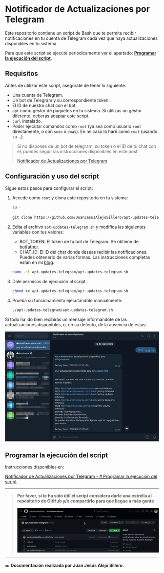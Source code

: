 # **Notificador de Actualizaciones por Telegram**

Este repositorio contiene un script de Bash que te permite recibir notificaciones en tu cuenta de Telegram cada vez que haya actualizaciones disponibles en tu sistema.

Para que este script se ejecute periódicamente ver el apartado: [**Programar la ejecución del script**](#programar-la-ejecución-del-script).

## **Requisitos**

Antes de utilizar este script, asegúrate de tener lo siguiente:

- Una cuenta de Telegram.
- Un bot de Telegram y su correspondiente token.
- El ID de nuestro chat con el bot.
- `apt` como gestor de paquetes en tu sistema. Si utilizas un gestor diferente, deberás adaptar este script.
- `curl` instalado.
- Poder ejecutar comandos como `root` (ya sea como usuario `root` directamente, o con `sudo` o `doas`). En mi caso lo haré como `root` (usando `su -`).

> Si no dispones de un bot de telegram, su token o el ID de tu chat con él, puedes seguir las instrucciones disponibles en este post:
>
> [Notificador de Actualizaciones por Telegram](https://blog.juanje.net/blog/2023/09/notificador-de-actualizaciones-por-telegram/)

## **Configuración y uso del script**

Sigue estos pasos para configurar el script:

1. Accede como `root` y clona este repositorio en tu sistema:

    ```bash
    su -

    git clone https://github.com/JuanJesusAlejoSillero/apt-updates-telegram.git
    ```

2. Edita el archivo `apt-updates-telegram.sh` y modifica las siguientes variables con tus valores:

    - BOT_TOKEN: El token de tu bot de Telegram. Se obtiene de [botfather](https://t.me/botfather).
    - CHAT_ID: El ID del chat donde deseas recibir las notificaciones. Puedes obtenerlo de varias  formas. Las instrucciones completas están en mi [blog](https://blog.juanje.net/).

    ```bash
    nano -cl apt-updates-telegram/apt-updates-telegram.sh
    ```

3. Dale permisos de ejecución al script:

    ```bash
    chmod +x apt-updates-telegram/apt-updates-telegram.sh
    ```

4. Prueba su funcionamiento ejecutándolo manualmente:

    ```bash
    ./apt-updates-telegram/apt-updates-telegram.sh
    ```

Si todo ha ido bien recibirás un mensaje informándote de las actualizaciones disponibles, o, en su defecto, de la ausencia de estas:

![script-1](img/script-1.png)

## **Programar la ejecución del script**

Instrucciones disponibles en:

[Notificador de Actualizaciones por Telegram - # Programar la ejecución del script](https://blog.juanje.net/blog/2023/09/notificador-de-actualizaciones-por-telegram/#programar-la-ejecuci%C3%B3n-del-script)

---

> **Por favor, si te ha sido útil el script considera darle una estrella al repositorio de GitHub y/o compartirlo para que llegue a más gente**
>
> ![github-star](img/github-star.gif)

---

✒️ **Documentación realizada por Juan Jesús Alejo Sillero.**
